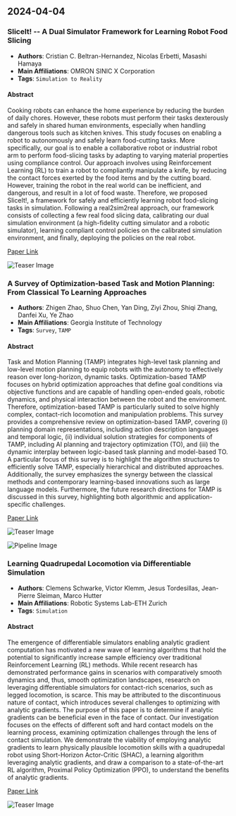 ## 2024-04-04

### SliceIt! -- A Dual Simulator Framework for Learning Robot Food Slicing

- **Authors**: Cristian C. Beltran-Hernandez, Nicolas Erbetti, Masashi Hamaya
- **Main Affiliations**: OMRON SINIC X Corporation
- **Tags**: `Simulation to Reality`

#### Abstract

Cooking robots can enhance the home experience by reducing the burden of daily chores. However, these robots must perform their tasks dexterously and safely in shared human environments, especially when handling dangerous tools such as kitchen knives. This study focuses on enabling a robot to autonomously and safely learn food-cutting tasks. More specifically, our goal is to enable a collaborative robot or industrial robot arm to perform food-slicing tasks by adapting to varying material properties using compliance control. Our approach involves using Reinforcement Learning (RL) to train a robot to compliantly manipulate a knife, by reducing the contact forces exerted by the food items and by the cutting board. However, training the robot in the real world can be inefficient, and dangerous, and result in a lot of food waste. Therefore, we proposed SliceIt!, a framework for safely and efficiently learning robot food-slicing tasks in simulation. Following a real2sim2real approach, our framework consists of collecting a few real food slicing data, calibrating our dual simulation environment (a high-fidelity cutting simulator and a robotic simulator), learning compliant control policies on the calibrated simulation environment, and finally, deploying the policies on the real robot.

[Paper Link](https://arxiv.org/abs/2404.02569)

![Teaser Image](imgs/2024-04-04_17-52.png)

### A Survey of Optimization-based Task and Motion Planning: From Classical To Learning Approaches

- **Authors**: Zhigen Zhao, Shuo Chen, Yan Ding, Ziyi Zhou, Shiqi Zhang, Danfei Xu, Ye Zhao
- **Main Affiliations**: Georgia Institute of Technology
- **Tags**: `Survey`, `TAMP`

#### Abstract

Task and Motion Planning (TAMP) integrates high-level task planning and low-level motion planning to equip robots with the autonomy to effectively reason over long-horizon, dynamic tasks. Optimization-based TAMP focuses on hybrid optimization approaches that define goal conditions via objective functions and are capable of handling open-ended goals, robotic dynamics, and physical interaction between the robot and the environment. Therefore, optimization-based TAMP is particularly suited to solve highly complex, contact-rich locomotion and manipulation problems. This survey provides a comprehensive review on optimization-based TAMP, covering (i) planning domain representations, including action description languages and temporal logic, (ii) individual solution strategies for components of TAMP, including AI planning and trajectory optimization (TO), and (iii) the dynamic interplay between logic-based task planning and model-based TO. A particular focus of this survey is to highlight the algorithm structures to efficiently solve TAMP, especially hierarchical and distributed approaches. Additionally, the survey emphasizes the synergy between the classical methods and contemporary learning-based innovations such as large language models. Furthermore, the future research directions for TAMP is discussed in this survey, highlighting both algorithmic and application-specific challenges.

[Paper Link](https://arxiv.org/abs/2404.02817)

![Teaser Image](imgs/2024-04-04_17-42.png)

![Pipeline Image](imgs/2024-04-04_17-42_1.png)

### Learning Quadrupedal Locomotion via Differentiable Simulation

- **Authors**: Clemens Schwarke, Victor Klemm, Jesus Tordesillas, Jean-Pierre Sleiman, Marco Hutter
- **Main Affiliations**: Robotic Systems Lab-ETH Zurich
- **Tags**: `Simulation`

#### Abstract

The emergence of differentiable simulators enabling analytic gradient computation has motivated a new wave of learning algorithms that hold the potential to significantly increase sample efficiency over traditional Reinforcement Learning (RL) methods. While recent research has demonstrated performance gains in scenarios with comparatively smooth dynamics and, thus, smooth optimization landscapes, research on leveraging differentiable simulators for contact-rich scenarios, such as legged locomotion, is scarce. This may be attributed to the discontinuous nature of contact, which introduces several challenges to optimizing with analytic gradients. The purpose of this paper is to determine if analytic gradients can be beneficial even in the face of contact. Our investigation focuses on the effects of different soft and hard contact models on the learning process, examining optimization challenges through the lens of contact simulation. We demonstrate the viability of employing analytic gradients to learn physically plausible locomotion skills with a quadrupedal robot using Short-Horizon Actor-Critic (SHAC), a learning algorithm leveraging analytic gradients, and draw a comparison to a state-of-the-art RL algorithm, Proximal Policy Optimization (PPO), to understand the benefits of analytic gradients.

[Paper Link](https://arxiv.org/abs/2404.02887)

![Teaser Image](imgs/2024-04-04_17-00.png)
